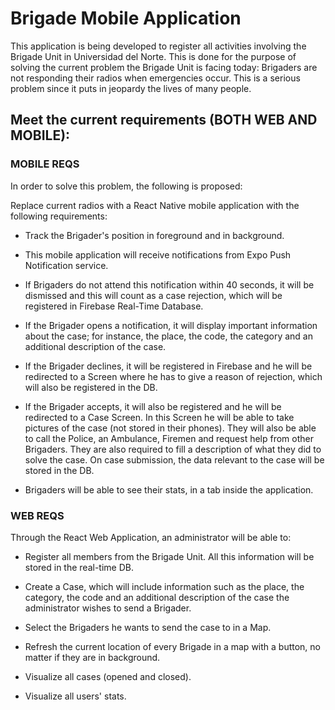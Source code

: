 # Brigade Mobile Application

This application is being developed to register all activities involving the Brigade Unit
in Universidad del Norte. This is done for the purpose of solving the current problem the Brigade Unit is facing today: Brigaders are not responding their radios when emergencies occur. This is a serious problem since it puts in jeopardy the lives of many people.

## Meet the current requirements (BOTH WEB AND MOBILE):

### MOBILE REQS

In order to solve this problem, the following is proposed:

Replace current radios with a React Native mobile application with the following requirements:

- Track the Brigader's position in foreground and in background.

- This mobile application will receive notifications from Expo Push Notification service.

- If Brigaders do not attend this notification within 40 seconds, it will be dismissed and this will count as a case rejection, which will be registered in Firebase Real-Time Database.

- If the Brigader opens a notification, it will display important information about the case; for instance, the place, the code, the category and an additional description of the case.

- If the Brigader declines, it will be registered in Firebase and he will be redirected to a Screen where he has to give a reason of rejection, which will also be registered in the DB.

- If the Brigader accepts, it will also be registered and he will be redirected to a Case Screen. In this Screen he will be able to take pictures of the case (not stored in their phones). They will also be able to call the Police, an Ambulance, Firemen and request help from other Brigaders. They are also required to fill a description of what they did to solve the case. On case submission, the data relevant to the case will be stored in the DB.

- Brigaders will be able to see their stats, in a tab inside the application.

### WEB REQS

Through the React Web Application, an administrator will be able to:

- Register all members from the Brigade Unit. All this information will be stored in the real-time DB.

- Create a Case, which will include information such as the place, the category, the code and an additional description of the case the administrator wishes to send a Brigader.

- Select the Brigaders he wants to send the case to in a Map.

- Refresh the current location of every Brigade in a map with a button, no matter if they are in background.

- Visualize all cases (opened and closed).

- Visualize all users' stats.
